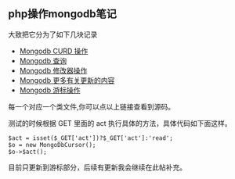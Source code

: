 php操作mongodb笔记
-----



大致把它分为了如下几块记录

* <a href="https://github.com/zhengyin/blog/blob/master/code/php-mongo/curd.php" target="_blank">Mongodb CURD 操作</a>
* <a href="https://github.com/zhengyin/blog/blob/master/code/php-mongo/find.php" target="_blank">Mongodb 查询</a>
* <a href="https://github.com/zhengyin/blog/blob/master/code/php-mongo/modify.php" target="_blank">Mongodb 修改器操作</a>
* <a href="https://github.com/zhengyin/blog/blob/master/code/php-mongo/update.php" target="_blank">Mongodb 更多有关更新的内容</a>
* <a href="https://github.com/zhengyin/blog/blob/master/code/php-mongo/cursor.php" target="_blank">Mongodb 游标操作</a>


每一个对应一个类文件,你可以点以上链接查看到源码。

测试的时候根据 GET 里面的 act 执行具体的方法，具体代码如下面这样。

	$act = isset($_GET['act'])?$_GET['act']:'read';
	$o = new MongoDbCursor();
	$o->$act();

<!--izhengyin@more-->

目前只更新到游标部分，后续有更新我会继续在此帖补充。
